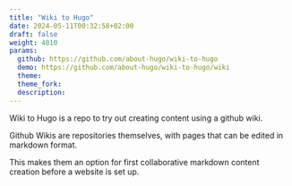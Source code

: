 ```yaml
---
title: "Wiki to Hugo"
date: 2024-05-11T00:32:58+02:00
draft: false
weight: 4010
params:
  github: https://github.com/about-hugo/wiki-to-hugo
  demo: https://github.com/about-hugo/wiki-to-hugo/wiki
  theme: 
  theme_fork: 
  description: 
---
```


Wiki to Hugo is a repo to try out creating content using a github wiki.

Github Wikis are repositories themselves, with pages that can be edited in markdown
format. 

This makes them an option for first collaborative markdown content creation before
a website is set up.


